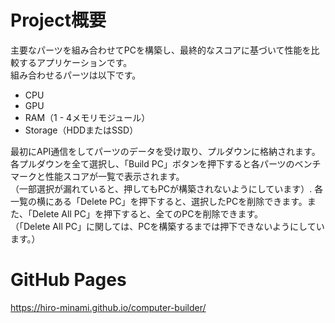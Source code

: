 # Project概要
主要なパーツを組み合わせてPCを構築し、最終的なスコアに基づいて性能を比較するアプリケーションです。  
組み合わせるパーツは以下です。    
- CPU
- GPU
- RAM（1 - 4メモリモジュール）
- Storage（HDDまたはSSD）

最初にAPI通信をしてパーツのデータを受け取り、プルダウンに格納されます。各プルダウンを全て選択し、「Build PC」ボタンを押下すると各パーツのベンチマークと性能スコアが一覧で表示されます。  
（一部選択が漏れていると、押してもPCが構築されないようにしています）. 
各一覧の横にある「Delete PC」を押下すると、選択したPCを削除できます。また、「Delete All PC」を押下すると、全てのPCを削除できます。  
（「Delete All PC」に関しては、PCを構築するまでは押下できないようにしています。）

# GitHub Pages
https://hiro-minami.github.io/computer-builder/
